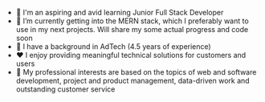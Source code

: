 - 🚀 I'm an aspiring and avid learning Junior Full Stack Developer
- 🌱 I’m currently getting into the MERN stack, which I preferably want to use in my next projects. Will share my some actual progress and code soon
- 💼 I have a background in AdTech (4.5 years of experience)
- ❤️ I enjoy providing meaningful technical solutions for customers and users
- 👾 My professional interests are based on the topics of web and software development, project and product management, data-driven work and outstanding customer service

<!--
**bysimonf/bysimonf** is a ✨ _special_ ✨ repository because its `README.md` (this file) appears on your GitHub profile.

Here are some ideas to get you started:

- 🔭 I’m currently working on ...
- 🌱 I’m currently learning ...
- 👯 I’m looking to collaborate on ...
- 🤔 I’m looking for help with ...
- 💬 Ask me about ...
- 📫 How to reach me: ...
- 😄 Pronouns: ...
- ⚡ Fun fact: ...
-->

